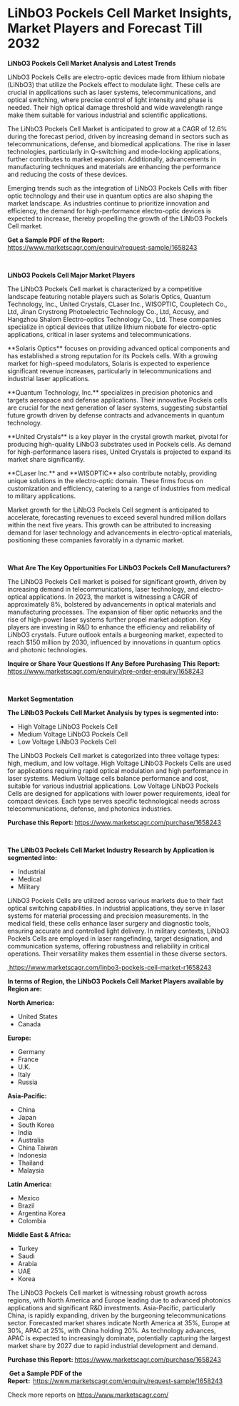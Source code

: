 <p><h1>LiNbO3 Pockels Cell Market Insights, Market Players and Forecast Till 2032</h1></p><p><strong>LiNbO3 Pockels Cell Market Analysis and Latest Trends</strong></p>
<p><p>LiNbO3 Pockels Cells are electro-optic devices made from lithium niobate (LiNbO3) that utilize the Pockels effect to modulate light. These cells are crucial in applications such as laser systems, telecommunications, and optical switching, where precise control of light intensity and phase is needed. Their high optical damage threshold and wide wavelength range make them suitable for various industrial and scientific applications.</p><p>The LiNbO3 Pockels Cell Market is anticipated to grow at a CAGR of 12.6% during the forecast period, driven by increasing demand in sectors such as telecommunications, defense, and biomedical applications. The rise in laser technologies, particularly in Q-switching and mode-locking applications, further contributes to market expansion. Additionally, advancements in manufacturing techniques and materials are enhancing the performance and reducing the costs of these devices. </p><p>Emerging trends such as the integration of LiNbO3 Pockels Cells with fiber optic technology and their use in quantum optics are also shaping the market landscape. As industries continue to prioritize innovation and efficiency, the demand for high-performance electro-optic devices is expected to increase, thereby propelling the growth of the LiNbO3 Pockels Cell market.</p></p>
<p><strong>Get a Sample PDF of the Report:&nbsp;</strong> <a href="https://www.marketscagr.com/enquiry/request-sample/1658243?utm_campaign=2476&utm_medium=2&utm_source=Github&utm_content=ia&utm_term=08042025&utm_id=linbo3-pockels-cell">https://www.marketscagr.com/enquiry/request-sample/1658243</a></p>
<p>&nbsp;</p>
<p><strong>LiNbO3 Pockels Cell Major Market Players</strong></p>
<p><p>The LiNbO3 Pockels Cell market is characterized by a competitive landscape featuring notable players such as Solaris Optics, Quantum Technology, Inc., United Crystals, CLaser Inc., WISOPTIC, Coupletech Co., Ltd, Jinan Crystrong Photoelectric Technology Co., Ltd, Accusy, and Hangzhou Shalom Electro-optics Technology Co., Ltd. These companies specialize in optical devices that utilize lithium niobate for electro-optic applications, critical in laser systems and telecommunications.</p><p>**Solaris Optics** focuses on providing advanced optical components and has established a strong reputation for its Pockels cells. With a growing market for high-speed modulators, Solaris is expected to experience significant revenue increases, particularly in telecommunications and industrial laser applications.</p><p>**Quantum Technology, Inc.** specializes in precision photonics and targets aerospace and defense applications. Their innovative Pockels cells are crucial for the next generation of laser systems, suggesting substantial future growth driven by defense contracts and advancements in quantum technology.</p><p>**United Crystals** is a key player in the crystal growth market, pivotal for producing high-quality LiNbO3 substrates used in Pockels cells. As demand for high-performance lasers rises, United Crystals is projected to expand its market share significantly.</p><p>**CLaser Inc.** and **WISOPTIC** also contribute notably, providing unique solutions in the electro-optic domain. These firms focus on customization and efficiency, catering to a range of industries from medical to military applications.</p><p>Market growth for the LiNbO3 Pockels Cell segment is anticipated to accelerate, forecasting revenues to exceed several hundred million dollars within the next five years. This growth can be attributed to increasing demand for laser technology and advancements in electro-optical materials, positioning these companies favorably in a dynamic market.</p></p>
<p>&nbsp;</p>
<p><strong>What Are The Key Opportunities For LiNbO3 Pockels Cell Manufacturers?</strong></p>
<p><p>The LiNbO3 Pockels Cell market is poised for significant growth, driven by increasing demand in telecommunications, laser technology, and electro-optical applications. In 2023, the market is witnessing a CAGR of approximately 8%, bolstered by advancements in optical materials and manufacturing processes. The expansion of fiber optic networks and the rise of high-power laser systems further propel market adoption. Key players are investing in R&D to enhance the efficiency and reliability of LiNbO3 crystals. Future outlook entails a burgeoning market, expected to reach $150 million by 2030, influenced by innovations in quantum optics and photonic technologies.</p></p>
<p><strong>Inquire or Share Your Questions If Any Before Purchasing This Report:</strong> <a href="https://www.marketscagr.com/enquiry/pre-order-enquiry/1658243?utm_campaign=2476&utm_medium=2&utm_source=Github&utm_content=ia&utm_term=08042025&utm_id=linbo3-pockels-cell">https://www.marketscagr.com/enquiry/pre-order-enquiry/1658243</a></p>
<p>&nbsp;</p>
<p><strong>Market Segmentation</strong></p>
<p><strong>The LiNbO3 Pockels Cell Market Analysis by types is segmented into:</strong></p>
<p><ul><li>High Voltage LiNbO3 Pockels Cell</li><li>Medium Voltage LiNbO3 Pockels Cell</li><li>Low Voltage LiNbO3 Pockels Cell</li></ul></p>
<p><p>The LiNbO3 Pockels Cell market is categorized into three voltage types: high, medium, and low voltage. High Voltage LiNbO3 Pockels Cells are used for applications requiring rapid optical modulation and high performance in laser systems. Medium Voltage cells balance performance and cost, suitable for various industrial applications. Low Voltage LiNbO3 Pockels Cells are designed for applications with lower power requirements, ideal for compact devices. Each type serves specific technological needs across telecommunications, defense, and photonics industries.</p></p>
<p><strong>Purchase this Report:&nbsp;</strong><a href="https://www.marketscagr.com/purchase/1658243?utm_campaign=2476&utm_medium=2&utm_source=Github&utm_content=ia&utm_term=08042025&utm_id=linbo3-pockels-cell">https://www.marketscagr.com/purchase/1658243</a></p>
<p>&nbsp;</p>
<p><strong>The LiNbO3 Pockels Cell Market Industry Research by Application is segmented into:</strong></p>
<p><ul><li>Industrial</li><li>Medical</li><li>Military</li></ul></p>
<p><p>LiNbO3 Pockels Cells are utilized across various markets due to their fast optical switching capabilities. In industrial applications, they serve in laser systems for material processing and precision measurements. In the medical field, these cells enhance laser surgery and diagnostic tools, ensuring accurate and controlled light delivery. In military contexts, LiNbO3 Pockels Cells are employed in laser rangefinding, target designation, and communication systems, offering robustness and reliability in critical operations. Their versatility makes them essential in these diverse sectors.</p></p>
<p><a href="https://www.marketscagr.com/linbo3-pockels-cell-market-r1658243?utm_campaign=2476&utm_medium=2&utm_source=Github&utm_content=ia&utm_term=08042025&utm_id=linbo3-pockels-cell">&nbsp;https://www.marketscagr.com/linbo3-pockels-cell-market-r1658243</a></p>
<p><strong>In terms of Region, the LiNbO3 Pockels Cell Market Players available by Region are:</strong></p>
<p>
    <p> <strong> North America: </strong>
        <ul>
            <li>United States</li>
            <li>Canada</li>
        </ul>
        </p> 
    <p> <strong> Europe: </strong>
        <ul>
            <li>Germany</li>
            <li>France</li>
            <li>U.K.</li>
            <li>Italy</li>
            <li>Russia</li>
        </ul>
        </p> 
    <p> <strong> Asia-Pacific: </strong>
        <ul>
            <li>China</li>
            <li>Japan</li>
            <li>South Korea</li>
            <li>India</li>
            <li>Australia</li>
            <li>China Taiwan</li>
            <li>Indonesia</li>
            <li>Thailand</li>
            <li>Malaysia</li>
        </ul>
        </p> 
    <p> <strong> Latin America: </strong>
        <ul>
            <li>Mexico</li>
            <li>Brazil</li>
            <li>Argentina Korea</li>
            <li>Colombia</li>
        </ul>
        </p> 
    <p> <strong> Middle East & Africa: </strong>
        <ul>
            <li>Turkey</li>
            <li>Saudi</li>
            <li>Arabia</li>
            <li>UAE</li>
            <li>Korea</li>
        </ul>
    </p>
    </p>
<p><p>The LiNbO3 Pockels Cell market is witnessing robust growth across regions, with North America and Europe leading due to advanced photonics applications and significant R&D investments. Asia-Pacific, particularly China, is rapidly expanding, driven by the burgeoning telecommunications sector. Forecasted market shares indicate North America at 35%, Europe at 30%, APAC at 25%, with China holding 20%. As technology advances, APAC is expected to increasingly dominate, potentially capturing the largest market share by 2027 due to rapid industrial development and demand.</p></p>
<p><strong>Purchase this Report: </strong><a href="https://www.marketscagr.com/purchase/1658243?utm_campaign=2476&utm_medium=2&utm_source=Github&utm_content=ia&utm_term=08042025&utm_id=linbo3-pockels-cell">https://www.marketscagr.com/purchase/1658243</a></p>
<p>&nbsp;<strong>Get a Sample PDF of the Report:&nbsp;&nbsp;</strong><a href="https://www.marketscagr.com/enquiry/request-sample/1658243?utm_campaign=2476&utm_medium=2&utm_source=Github&utm_content=ia&utm_term=08042025&utm_id=linbo3-pockels-cell">https://www.marketscagr.com/enquiry/request-sample/1658243</a></p>
<p><strong></strong></p>
<p>Check more reports on <a href="https://www.marketscagr.com/?utm_campaign=2476&utm_medium=2&utm_source=Github&utm_content=ia&utm_term=08042025&utm_id=linbo3-pockels-cell">https://www.marketscagr.com/</a></p>